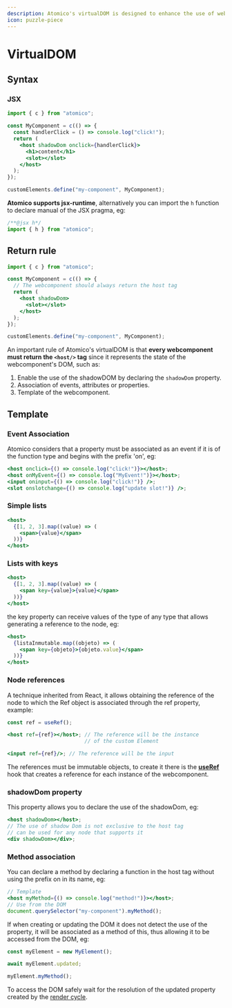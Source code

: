 ```yaml
---
description: Atomico's virtualDOM is designed to enhance the use of webcomponents.
icon: puzzle-piece
---
```


# VirtualDOM

## Syntax

### JSX

```jsx
import { c } from "atomico";

const MyComponent = c(() => {
  const handlerClick = () => console.log("click!");
  return (
    <host shadowDom onclick={handlerClick}>
      <h1>content</h1>
      <slot></slot>
    </host>
  );
});

customElements.define("my-component", MyComponent);
```

**Atomico supports jsx-runtime**, alternatively you can import the `h` function to declare manual of the JSX pragma, eg:

```javascript
/**@jsx h*/
import { h } from "atomico";
```

## Return rule

```jsx
import { c } from "atomico";

const MyComponent = c(() => {
  // The webcomponent should always return the host tag
  return (
    <host shadowDom>
      <slot></slot>
    </host>
  );
});

customElements.define("my-component", MyComponent);
```

An important rule of Atomico's virtualDOM is that **every webcomponent must return the `<host/>` tag** since it represents the state of the webcomponent's DOM, such as:

1. Enable the use of the shadowDOM by declaring the `shadowDom` property.
2. Association of events, attributes or properties.
3. Template of the webcomponent.

## Template

### Event Association

Atomico considers that a property must be associated as an event if it is of the function type and begins with the prefix 'on', eg:

```jsx
<host onclick={() => console.log("click!")}></host>;
<host onMyEvent={() => console.log("MyEvent!")}></host>;
<input oninput={() => console.log("click!")} />;
<slot onslotchange={() => console.log("update slot!")} />;
```

### Simple lists

```jsx
<host>
  {[1, 2, 3].map((value) => (
    <span>{value}</span>
  ))}
</host>
```

### Lists with keys

```jsx
<host>
  {[1, 2, 3].map((value) => (
    <span key={value}>{value}</span>
  ))}
</host>
```

the key property can receive values of the type of any type that allows generating a reference to the node, eg:

```jsx
<host>
  {listaInmutable.map((objeto) => (
    <span key={objeto}>{objeto.value}</span>
  ))}
</host>
```

### Node references

A technique inherited from React, it allows obtaining the reference of the node to which the Ref object is associated through the ref property, example:

```jsx
const ref = useRef();

<host ref={ref}></host>; // The reference will be the instance 
                         // of the custom Element

<input ref={ref}/>; // The reference will be the input
```

The references must be immutable objects, to create it there is the [**useRef** ](../hooks/useref.md)hook that creates a reference for each instance of the webcomponent.

### shadowDom property

This property allows you to declare the use of the shadowDom, eg:

```jsx
<host shadowDom></host>;
// The use of shadow Dom is not exclusive to the host tag
// can be used for any node that supports it
<div shadowDom></div>;
```

### Method association

You can declare a method by declaring a function in the host tag without using the prefix on in its name, eg:

```jsx
// Template
<host myMethod={() => console.log("method!")}></host>;
// Use from the DOM
document.querySelector("my-component").myMethod();
```

If when creating or updating the DOM it does not detect the use of the property, it will be associated as a method of this, thus allowing it to be accessed from the DOM, eg:

```jsx
const myElement = new MyElement();

await myElement.updated;

myElement.myMethod();
```

To access the DOM safely wait for the resolution of the updated property created by the [render cycle](../testing/test-dom.md).
